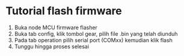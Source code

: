 # Tutorial flash firmware
1. Buka node MCU firmware flasher
2. Buka tab config, klik tombol gear, pilih file .bin yang telah diunduh
3. Pada tab operation pilih serial port (COMxx) kemudian klik flash
4. Tunggu hingga proses selesai
